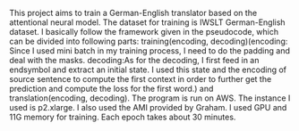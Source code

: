 This project aims to train a German-English translator based on the attentional neural model.
The dataset for training is IWSLT German-English dataset.
I basically follow the framework given in the pseudocode, which can be divided into following parts: training(encoding, decoding)(encoding: Since I used mini batch in my training process, I need to do the padding and deal with the masks. decoding:As for the decoding, I first feed in an endsymbol and extract an initial state. I used this state and
the encoding of source sentence to compute the first context in order to further get the prediction
and compute the loss for the first word.) and translation(encoding, decoding).
The program is run on AWS. The instance I used is p2.xlarge. I also used the AMI provided by Graham. I used GPU and 11G memory for training. Each epoch takes about 30 minutes.
